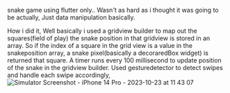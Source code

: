 snake game using flutter only..
Wasn't as hard as i thought it was going to be actually, Just data manipulation basically.

How i did it,
Well basically i used a gridview builder to map out the squares(field of play)
the snake position in that gridview is stored in an array.
So if the index of a square in the grid view is a value in the snakeposition array, a snake pixel(basically a decoraredBox widget) is returned that square.
A timer runs every 100 millisecond to update position of the snake in the gridview builder.
Used gesturedetector to detect swipes and handle each swipe accordingly,
![Simulator Screenshot - iPhone 14 Pro - 2023-10-23 at 11 43 07](https://github.com/iycodes/snakegame/assets/142503117/0fc95fbf-4ed0-4d0f-bc73-3af0e7ad0708)
